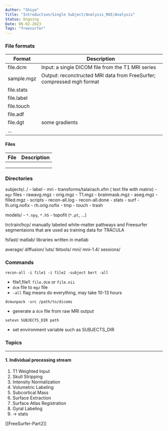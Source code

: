 ```yaml
---
Author: "Shiya"
Title: "Introduction/Single Subject/Analysis_ROI/Analysis"
Status: Ongoing
Date: 06-02-2023
Tags: "freesurfer"
---
```


### File formats

| Format     | Description                                                           |
| ---------- | --------------------------------------------------------------------- |
| file.dcm   | Input: a single DICOM file from the T1 MRI series                     |
| sample.mgz | Output: reconctructed MRI data from FreeSurfer; compressed mgh format |
| file.stats |                                                                       |
| file.label |                                                                       |
| file.touch |                                                                       |
| file.adf   |                                                                       |
| file.dgt   | some gradients                                                        |
| ...        |                                                                       |

#### Files
| File | Description |
| ---- | ----------- |
|      |             |
|      |             |
|      |             |


### Directories

subjects/../
	- label
	- mri
		- transforms/talairach.xfm ( text file with matrix)
		- `mgz` files
			- rawavg.mgz
			- orig.mgz
			- T1.mgz
			- brainmask.mgz
			- aseg.mgz
			- filled.mgz
	- scripts
		- recon-all.log
		- recon-all.done
	- stats
	- surf
		- lh.orig.nofix
		- rh.orig.nofix
	- tmp
	- touch
	- trash
	
models/
	- `*.npy`, `*.h5`
	- topofit  (`*.pt`, ...)

trctrain/hcp/
manually labeled white-matter pathways and Freesurfer segmentaions that are used as training data for TRACULA

fsfast/
matlab/
libraries written in matlab

average/
diffusion/
luts/
tktools/
mni/
mni-1.4/
sessions/

### Commands

`recon-all -i file1 -i file2 -subject bert -all`
- file1,file1: `file.dcm` or `file.nii`
- `dcm` file to `mgz` file
- `-all` flag means do everything, may take 10-13 hours


`dcmunpack -src /path/to/dicoms`
- generate a `dcm` file from raw MRI output

`setevn SUBJECTS_DIR path`
- set environment variable such as SUBJECTS_DIR



### Topics
---
#### 1. Individual processing stream
1. T1 Weighted Input
2. Skull Stripping
3. Intensity Normalization
4. Volumetric Labeling
5. Subcortical Mass
6. Surface Extraction
7. Surface Atlas Registration
8. Gyral Labeling
9. -> stats

[[FreeSurfer-Part2]]